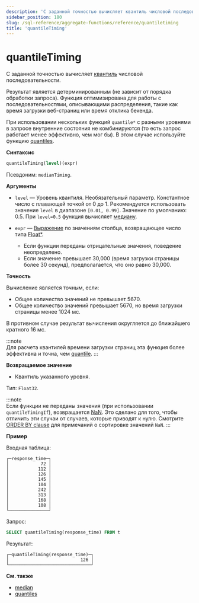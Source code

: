 ```yaml
---
description: 'С заданной точностью вычисляет квантиль числовой последовательности.'
sidebar_position: 180
slug: /sql-reference/aggregate-functions/reference/quantiletiming
title: 'quantileTiming'
---
```



# quantileTiming

С заданной точностью вычисляет [квантиль](https://ru.wikipedia.org/wiki/Квантиль) числовой последовательности.

Результат является детерминированным (не зависит от порядка обработки запроса). Функция оптимизирована для работы с последовательностями, описывающими распределения, такие как время загрузки веб-страниц или время отклика бекенда.

При использовании нескольких функций `quantile*` с разными уровнями в запросе внутренние состояния не комбинируются (то есть запрос работает менее эффективно, чем мог бы). В этом случае используйте функцию [quantiles](../../../sql-reference/aggregate-functions/reference/quantiles.md#quantiles).

**Синтаксис**

```sql
quantileTiming(level)(expr)
```

Псевдоним: `medianTiming`.

**Аргументы**

- `level` — Уровень квантиля. Необязательный параметр. Константное число с плавающей точкой от 0 до 1. Рекомендуется использовать значение `level` в диапазоне `[0.01, 0.99]`. Значение по умолчанию: 0.5. При `level=0.5` функция вычисляет [медиану](https://ru.wikipedia.org/wiki/Медиана).

- `expr` — [Выражение](/sql-reference/syntax#expressions) по значениям столбца, возвращающее число типа [Float\*](../../../sql-reference/data-types/float.md).

    - Если функции переданы отрицательные значения, поведение неопределено.
    - Если значение превышает 30,000 (время загрузки страницы более 30 секунд), предполагается, что оно равно 30,000.

**Точность**

Вычисление является точным, если:

- Общее количество значений не превышает 5670.
- Общее количество значений превышает 5670, но время загрузки страницы менее 1024 мс.

В противном случае результат вычисления округляется до ближайшего кратного 16 мс.

:::note    
Для расчета квантилей времени загрузки страниц эта функция более эффективна и точна, чем [quantile](/sql-reference/aggregate-functions/reference/quantile).
:::

**Возвращаемое значение**

- Квантиль указанного уровня.

Тип: `Float32`.

:::note    
Если функции не переданы значения (при использовании `quantileTimingIf`), возвращается [NaN](/sql-reference/data-types/float#nan-and-inf). Это сделано для того, чтобы отличить эти случаи от случаев, которые приводят к нулю. Смотрите [ORDER BY clause](/sql-reference/statements/select/order-by) для примечаний о сортировке значений `NaN`.
:::

**Пример**

Входная таблица:

```text
┌─response_time─┐
│            72 │
│           112 │
│           126 │
│           145 │
│           104 │
│           242 │
│           313 │
│           168 │
│           108 │
└───────────────┘
```

Запрос:

```sql
SELECT quantileTiming(response_time) FROM t
```

Результат:

```text
┌─quantileTiming(response_time)─┐
│                           126 │
└───────────────────────────────┘
```

**См. также**

- [median](/sql-reference/aggregate-functions/reference/median)
- [quantiles](../../../sql-reference/aggregate-functions/reference/quantiles.md#quantiles)
